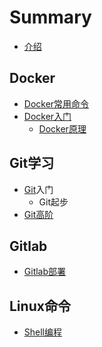 # Summary

* [介绍](README.md)

## Docker

* [Docker常用命令](dockerchang-yong-ming-ling.md)
* [Docker入门](dockerxue-xi.md)
  * [Docker原理](dockerxue-xi.md#docker原理)

## Git学习

* [Git](git/gityuan-li.md)入门
  * Git起步
* [Git高阶](git/gitming-ling.md)

## Gitlab

* [Gitlab部署](gitlabbu-shu.md)

## Linux命令

* [Shell编程](shell.md)



